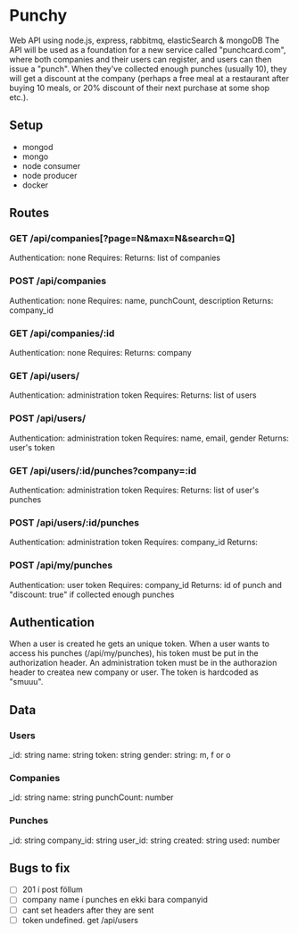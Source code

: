 # Punchy
Web API using node.js, express, rabbitmq, elasticSearch &amp; mongoDB
The API will be used as a foundation for a new service called "punchcard.com", where both companies and their users can register, and users can then issue a "punch". When they've collected enough punches (usually 10), they will get a discount at the company (perhaps a free meal at a restaurant after buying 10 meals, or 20% discount of their next purchase at some shop etc.).

## Setup

* mongod
* mongo
* node consumer
* node producer
* docker

## Routes

### **GET** /api/companies[?page=N&max=N&search=Q]
Authentication: none
Requires:
Returns: list of companies

### **POST** /api/companies
Authentication: none
Requires: name, punchCount, description
Returns: company_id

### **GET** /api/companies/:id
Authentication: none
Requires:
Returns: company

### **GET** /api/users/
Authentication: administration token
Requires:
Returns: list of users

### **POST**  /api/users/
Authentication: administration token
Requires: name, email, gender
Returns: user's token

### **GET** /api/users/:id/punches?company=:id
Authentication: administration token
Requires:
Returns: list of user's punches

### **POST** /api/users/:id/punches
Authentication: administration token
Requires: company_id
Returns:

### **POST** /api/my/punches
Authentication: user token
Requires: company_id
Returns: id of punch and "discount: true" if collected enough punches

## Authentication
When a user is created he gets an unique token.
When a user wants to access his punches (/api/my/punches), his token must be put in the authorization header.
An administration token must be in the authorazion header to createa new company or user. The token is hardcoded as "smuuu".

## Data

### Users
_id: string
name: string
token: string
gender: string: m, f or o

### Companies
_id: string
name: string
punchCount: number

### Punches
_id: string
company_id: string
user_id: string
created: string
used: number

## Bugs to fix

- [ ] 201 í post föllum
- [ ] company name í punches en ekki bara companyid
- [ ] cant set headers after they are sent
- [ ] token undefined.  get /api/users